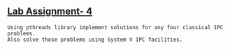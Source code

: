 ## [Lab Assignment- 4](./Assignment_4)

    Using pthreads library implement solutions for any four classical IPC problems. 
    Also solve those problems using System V IPC facilities.